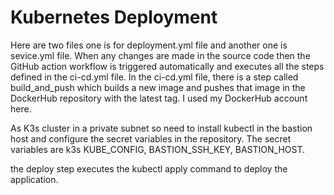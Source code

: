 # Kubernetes Deployment

Here are two files one is for deployment.yml file and another one is sevice.yml file. When any changes are made in the source code then the GitHub action workflow is triggered automatically and executes all the steps defined in the ci-cd.yml file. In the ci-cd.yml file, there is a step called build_and_push which builds a new image and pushes that image in the DockerHub repository with the latest tag. I used my DockerHub account here. 

As K3s cluster in a private subnet so need to install kubectl in the bastion host and configure the secret variables in the repository. The secret variables are k3s KUBE_CONFIG, BASTION_SSH_KEY, BASTION_HOST. 

the deploy step executes the kubectl apply command to deploy the application. 
